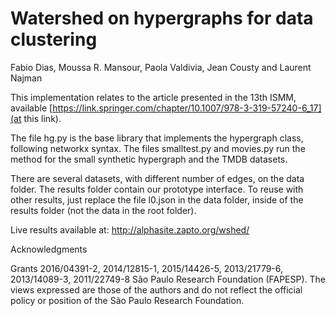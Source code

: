 # Watershed on hypergraphs for data clustering

Fabio Dias, Moussa R. Mansour, Paola Valdivia, Jean Cousty and Laurent Najman

This implementation relates to the article presented in the 13th ISMM, available [https://link.springer.com/chapter/10.1007/978-3-319-57240-6_17](at this link).


The file hg.py is the base library that implements the hypergraph class, following networkx syntax. The files smalltest.py and movies.py run the method for the small synthetic hypergraph and the TMDB datasets.

There are several datasets, with different number of edges, on the data folder. The results folder contain our prototype interface. To reuse with other results, just replace the file l0.json in the data folder, inside of the results folder (not the data in the root folder).

Live results available at: http://alphasite.zapto.org/wshed/


Acknowledgments

Grants 2016/04391-2, 2014/12815-1, 2015/14426-5, 2013/21779-6,
2013/14089-3, 2011/22749-8 São Paulo Research Foundation (FAPESP). The
views expressed are those of the authors and do not reflect the
official policy or position of the São Paulo Research Foundation.